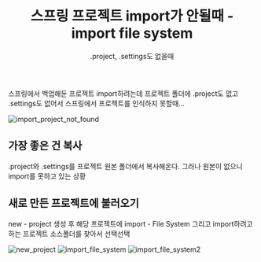 ﻿---
layout: post
published: true
title: 스프링 프로젝트 import가 안될때 - import file system
subtitle: .project, .settings도 없을때
tags: [spring,project,import]
---

스프링에서 백업해둔 프로젝트 import하려는데 프로젝트 폴더에 .project도 없고 .settings도 없어서 스프링에서 프로젝트를 인식하지 못할때...

![import_project_not_found](https://github.com/jiggag/jiggag.github.io/blob/master/img/posts/2018/07/import-project.jpg)


## 가장 좋은 건 복사

.project와 .settings를 프로젝트 원본 폴더에서 복사해온다.
그러나 원본이 없으니 import를 못하고 있는 상황


## 새로 만든 프로젝트에 불러오기

new - project 생성 후 해당 프로젝트에 import - File System 그리고 import하려고 하는 프로젝트 소스폴더를 찾아서 선택선택

![new_project](https://github.com/jiggag/jiggag.github.io/blob/master/img/posts/2018/07/new-project.jpg)
![import_file_system](https://github.com/jiggag/jiggag.github.io/blob/master/img/posts/2018/07/import-file-system.jpg)
![import_file_system2](https://github.com/jiggag/jiggag.github.io/blob/master/img/posts/2018/07/import-file-system2.jpg)

